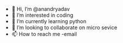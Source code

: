 - 👋 Hi, I’m @anandryadav
- 👀 I’m interested in coding
- 🌱 I’m currently learning python 
- 💞️ I’m looking to collaborate on micro sevice
- 📫 How to reach me -email

<!---
anandryadav/anandryadav is a ✨ special ✨ repository because its `README.md` (this file) appears on your GitHub profile.
You can click the Preview link to take a look at your changes.
--->
